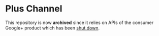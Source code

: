 Plus Channel
============

This repository is now **archived** since it relies on APIs of the consumer Google+ product which has been [shut down](https://support.google.com/googlecurrents/answer/9217723?hl=en).
